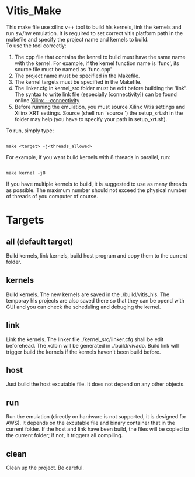 # Vitis_Make

This make file use xilinx v++ tool to build hls kernels, link the kernels and run sw/hw emulation. It is required to set correct vitis platform path in the makefile and specify the project name and kernels to build.  
To use the tool correctly:
1. The cpp file that contains the kenrel to build must have the same name with the kernel. For example, if the kernel function name is 'func', its source file must be named as 'func.cpp'
2. The project name must be specified in the Makefile.
3. The kernel targets must be specified in the Makefile.
4. The linker.cfg in kernel_src folder must be edit before building the 'link'. The syntax to write link file (especially [connectivity]) can be found online.[Xilinx --connectivity](https://docs.xilinx.com/r/en-US/ug1393-vitis-application-acceleration/connectivity-Options)
5. Before running the emulation, you must source Xilinx Vitis settings and Xilinx XRT settings. Source (shell run 'source <filename>') the setup_xrt.sh in the folder may help (you have to specify your path in setup_xrt.sh).

To run, simply type:

```shell

make <target> -j<threads_allowed>

```

For example, if you want build kernels with 8 threads in parallel, run:

```shell

make kernel -j8

```
If you have multiple kernels to build, it is suggested to use as many threads as possible. The maximum number should not exceed the physical number of threads of you computer of course.

# Targets

## all (default target)

Build kernels, link kernels, build host program and copy them to the current folder.

## kernels

Build kernels. The new kernels are saved in the ./build/vitis_hls. The temporay hls projects are also saved there so that they can be opend with GUI and you can check the scheduling and debuging the kernel.

## link

Link the kernels. The linker file ./kernel_src/linker.cfg shall be edit beforehead. The xclbin will be generated in ./build/vivado. Build link will trigger build the kernels if the kernels haven't been build before.

## host

Just build the host excutable file. It does not depend on any other objects.

## run

Run the emulation (directly on hardware is not supported, it is designed for AWS). It depends on the excutable file and binary container that in the current folder. If the host and link have been build, the files will be copied to the current folder; if not, it triggers all compiling.

## clean

Clean up the project. Be careful.

